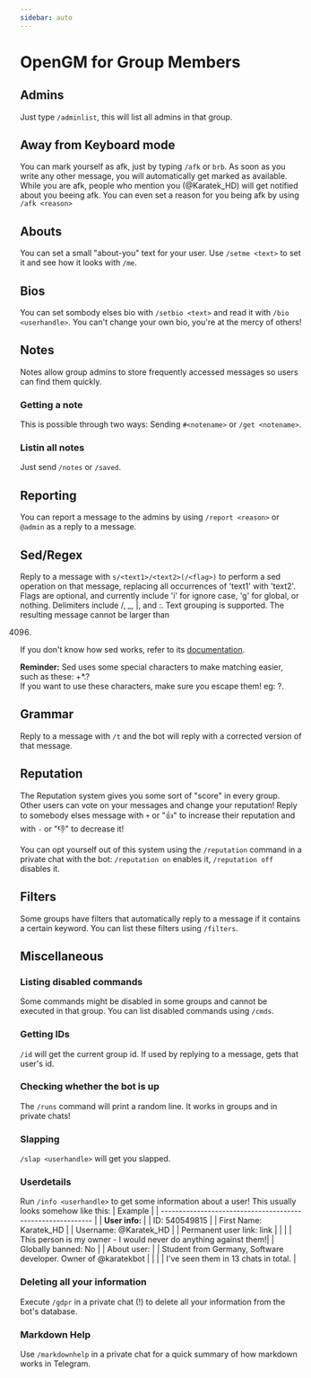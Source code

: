 ```yaml
---
sidebar: auto
---
```


# OpenGM for Group Members

## Admins

Just type `/adminlist`, this will list all admins in that group.

## Away from Keyboard mode

You can mark yourself as afk, just by typing `/afk` or `brb`. As soon as you write any other message, you will
automatically get marked as available. While you are afk, people who mention you (@Karatek_HD) will get notified about
you beeing afk. You can even set a reason for you being afk by using `/afk <reason>`

## Abouts

You can set a small "about-you" text for your user. Use `/setme <text>` to set it and see how it looks with `/me`.

## Bios

You can set sombody elses bio with `/setbio <text>` and read it with `/bio <userhandle>`. You can't change your own bio,
you're at the mercy of others!

## Notes

Notes allow group admins to store frequently accessed messages so users can find them quickly.

### Getting a note

This is possible through two ways: Sending `#<notename>` or `/get <notename>`.

### Listin all notes

Just send `/notes` or `/saved`.

## Reporting

You can report a message to the admins by using `/report <reason>` or `@admin` as a reply to a message.

## Sed/Regex

Reply to a message with `s/<text1>/<text2>(/<flag>)` to perform a sed operation on that message, replacing all
occurrences of 'text1' with 'text2'. Flags are optional, and currently include 'i' for ignore case, 'g' for global, or
nothing. Delimiters include /, _, |, and :. Text grouping is supported. The resulting message cannot be larger than

4096.

If you don't know how sed works, refer to its [documentation](https://www.gnu.org/software/sed/manual/sed.html).

**Reminder:** Sed uses some special characters to make matching easier, such as these: +*.?\
If you want to use these characters, make sure you escape them!
eg: \?.

## Grammar

Reply to a message with `/t` and the bot will reply with a corrected version of that message.

## Reputation

The Reputation system gives you some sort of "score" in every group. Other users can vote on your messages and change
your reputation! Reply to somebody elses message with `+` or ":+1:" to increase their reputation and with `-` or ":-1:"
to decrease it!

You can opt yourself out of this system using the `/reputation` command in a private chat with the bot: `/reputation on`
enables it, `/reputation off` disables it.

## Filters

Some groups have filters that automatically reply to a message if it contains a certain keyword. You can list these
filters using `/filters`.

## Miscellaneous

### Listing disabled commands

Some commands might be disabled in some groups and cannot be executed in that group.
You can list disabled commands using `/cmds`.

### Getting IDs

`/id` will get the current group id. If used by replying to a message, gets that user's id.

### Checking whether the bot is up

The `/runs` command will print a random line. It works in groups and in private chats!

### Slapping

`/slap <userhandle>` will get you slapped.

### Userdetails

Run `/info <userhandle>` to get some information about a user! This usually looks somehow like this:
| Example |
| ----------------------------------------------------------- |
|  **User info:**                                                          |
| ID: 540549815 |
| First Name: Karatek_HD |
| Username: @Karatek_HD |
| Permanent user link: link |
| |
| This person is my owner - I would never do anything against them!|
| Globally banned: No |
| About user: |
| Student from Germany, Software developer. Owner of @karatekbot |
| |
| I've seen them in 13 chats in total. |

### Deleting all your information

Execute `/gdpr` in a private chat (!) to delete all your information from the bot's database.

### Markdown Help

Use `/markdownhelp` in a private chat for a quick summary of how markdown works in Telegram.